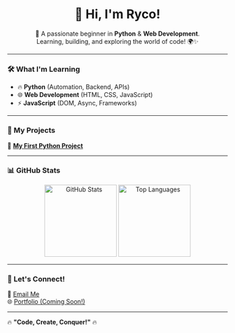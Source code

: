 <h1 align="center">👋 Hi, I'm Ryco!</h1>

<p align="center">
  🚀 A passionate beginner in <strong>Python</strong> & <strong>Web Development</strong>.  
  <br>Learning, building, and exploring the world of code! 🌍✨  
</p>

---

### 🛠️ What I'm Learning  
- 🔥 **Python** (Automation, Backend, APIs)  
- 🌐 **Web Development** (HTML, CSS, JavaScript)  
- ⚡ **JavaScript** (DOM, Async, Frameworks)  

---

### 🌟 My Projects  
🚀 [**My First Python Project**](https://github.com/rycoxdesu/my-first-python-project)  

---

### 📊 GitHub Stats  
<p align="center">
  <img src="https://github-readme-stats.vercel.app/api?username=rycoxdesu&show_icons=true&theme=tokyonight" alt="GitHub Stats" height="165"/>
  <img src="https://github-readme-stats.vercel.app/api/top-langs/?username=rycoxdesu&layout=compact&theme=tokyonight" alt="Top Languages" height="165"/>
</p>

---

### 💬 Let's Connect!  
💌 [Email Me](mailto:email@example.com)  
🌐 [Portfolio (Coming Soon!)](#)  

---

🔥 **"Code, Create, Conquer!"** 🔥  
